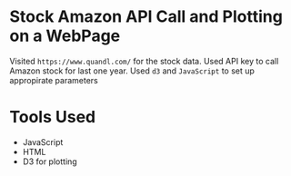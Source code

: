 # Stock Amazon API Call and Plotting on a WebPage 

Visited `https://www.quandl.com/` for the stock data. Used API key to call Amazon stock for last one year. 
Used `d3` and `JavaScript` to set up appropirate parameters 

# Tools Used 

* JavaScript 
* HTML
* D3 for plotting 
